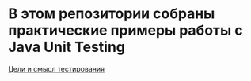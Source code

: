# В этом репозитории собраны практические примеры работы с Java Unit Testing

[Цели и смысл тестирования](https://github.com/MikhailAkulov)